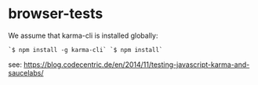 # browser-tests

We assume that karma-cli is installed globally:

``
`$ npm install -g karma-cli`
`$ npm install`
``

see: https://blog.codecentric.de/en/2014/11/testing-javascript-karma-and-saucelabs/